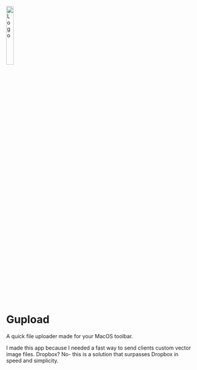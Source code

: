 <img src="https://ravishit.s3.us-west-2.amazonaws.com/gup.png" width="20%" alt="Logo">



# Gupload

A quick file uploader made for your MacOS toolbar.


I made this app because I needed a fast way to send clients custom vector image files. Dropbox? No- this is a solution that surpasses Dropbox in speed and simplicity.









